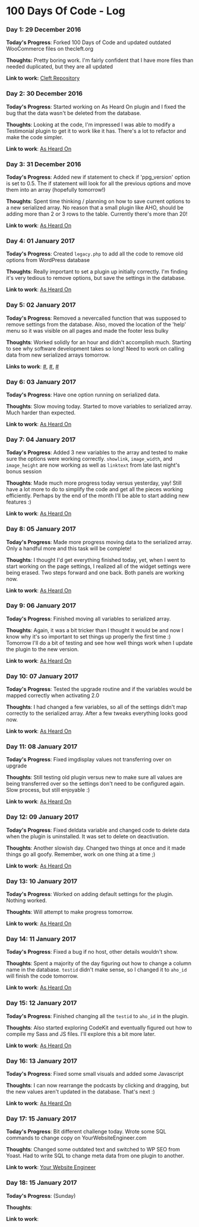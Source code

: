 # 100 Days Of Code - Log

### Day 1: 29 December 2016

**Today's Progress**: Forked 100 Days of Code and updated outdated WooCommerce files on thecleft.org

**Thoughts:** Pretty boring work. I'm fairly confident that I have more files than needed duplicated, but they are all updated

**Link to work:** [Cleft Repository](https://github.com/DustinHartzler/TheCLEFT/commit/2733f569770d2cf39a49ac5677095e0b818585ff)

### Day 2: 30 December 2016

**Today's Progress**: Started working on As Heard On plugin and I fixed the bug that the data wasn't be deleted from the database.

**Thoughts**: Looking at the code, I'm impressed I was able to modify a Testimonial plugin to get it to work like it has. There's a lot to refactor and make the code simpler.

**Link to work**: [As Heard On](https://github.com/DustinHartzler/As-Heard-On/commit/3ae18b85dd2208a690456a1135633c7323017627)

### Day 3: 31 December 2016

**Today's Progress**: Added new if statement to check if 'ppg_version' option is set to 0.5. The if statement will look for all the previous options and move them into an array (hopefully tomorrow!)

**Thoughts**: Spent time thinking / planning on how to save current options to a new serialized array. No reason that a small plugin like AHO, should be adding more than 2 or 3 rows to the table. Currently there's more than 20!

**Link to work**: [As Heard On](https://github.com/DustinHartzler/As-Heard-On/commit/fc5d79d15804e5eec18ae811496422141f820566)

### Day 4: 01 January 2017

**Today's Progress**: Created `legacy.php` to add all the code to remove old options from WordPress database

**Thoughts**: Really important to set a plugin up initially correctly. I'm finding it's very tedious to remove options, but save the settings in the database.

**Link to work**: [As Heard On](https://github.com/DustinHartzler/As-Heard-On/commit/b5514b245aee953ea78651ea72074c86b771157c)

### Day 5: 02 January 2017

**Today's Progress**: Removed a nevercalled function that was supposed to remove settings from the database. Also, moved the location of the 'help' menu so it was visible on all pages and made the footer less bulky

**Thoughts**: Worked solidly for an hour and didn't accomplish much. Starting to see why software development takes so long! Need to work on calling data from new serialized arrays tomorrow.

**Links to work**: [#](https://github.com/DustinHartzler/As-Heard-On/commit/2dbbd5b9c7e513930e9a57927105c7d5c89fe265), [#](https://github.com/DustinHartzler/As-Heard-On/commit/8a0e92a16b32d4e9dc23a3e7681f68505db585c2), [#](https://github.com/DustinHartzler/As-Heard-On/commit/54b90a1da2a637f0ace338c18ff13f21561e49a1)

### Day 6: 03 January 2017

**Today's Progress**: Have one option running on serialized data.

**Thoughts**: Slow moving today. Started to move variables to serialized array. Much harder than expected.

**Link to work**: [As Heard On](https://github.com/DustinHartzler/As-Heard-On/commit/7f2b3f02dd98ddb5b8f6b574aed6ee19726d569d)

### Day 7: 04 January 2017

**Today's Progress**: Added 3 new variables to the array and tested to make sure the options were working correctly. `showlink`, `image_width`, and `image_height` are now working as well as `linktext` from late last night's bonus session

**Thoughts**: Made much more progress today versus yesterday, yay! Still have a lot more to do to simplify the code and get all the pieces working efficiently. Perhaps by the end of the month I'll be able to start adding new features :)

**Link to work**: [As Heard On](https://github.com/DustinHartzler/As-Heard-On/commit/041a1be329512826ce36681ab9ab84f73bb1d81d)

### Day 8: 05 January 2017

**Today's Progress**: Made more progress moving data to the serialized array. Only a handful more and this task will be complete!

**Thoughts**: I thought I'd get everything finished today, yet, when I went to start working on the page settings, I realized all of the widget settings were being erased. Two steps forward and one back. Both panels are working now.

**Link to work**: [As Heard On](https://github.com/DustinHartzler/As-Heard-On/commit/1cf1a50d65f0c69b271cf35ed35aaf06a174ff15)

### Day 9: 06 January 2017

**Today's Progress**: Finished moving all variables to serialized array.

**Thoughts**: Again, it was a bit tricker than I thought it would be and now I know why it's so important to set things up properly the first time :) Tomorrow I'll do a bit of testing and see how well things work when I update the plugin to the new version.

**Link to work**: [As Heard On](https://github.com/DustinHartzler/As-Heard-On/commit/b34215944f1d2b42f492aef36a5df6cd94ecdd5e)

### Day 10: 07 January 2017

**Today's Progress**: Tested the upgrade routine and if the variables would be mapped correctly when activating 2.0

**Thoughts**: I had changed a few variables, so all of the settings didn't map correctly to the serialized array. After a few tweaks everything looks good now.

**Link to work**: [As Heard On](https://github.com/DustinHartzler/As-Heard-On/commit/79e35380d1ca9d7d8797d6d1e06aa8fcff7eb2a1)

### Day 11: 08 January 2017

**Today's Progress**: Fixed imgdisplay values not transferring over on upgrade

**Thoughts**: Still testing old plugin versus new to make sure all values are being transferred over so the settings don't need to be configured again. Slow process, but still enjoyable :)

**Link to work**: [As Heard On](https://github.com/DustinHartzler/As-Heard-On/commit/132c9c53e7d3f330c18fdf31537865e8ed6f9ac5)

### Day 12: 09 January 2017

**Today's Progress**: Fixed deldata variable and changed code to delete data when the plugin is uninstalled. It was set to delete on deactivation.

**Thoughts**: Another slowish day. Changed two things at once and it made things go all goofy. Remember, work on one thing at a time ;)

**Link to work**: [As Heard On](https://github.com/DustinHartzler/As-Heard-On/commit/c2720ade1113724352943af3f6b298c244046feb)

### Day 13: 10 January 2017

**Today's Progress**: Worked on adding default settings for the plugin. Nothing worked.

**Thoughts**: Will attempt to make progress tomorrow.

**Link to work**: [As Heard On](https://github.com/DustinHartzler/As-Heard-On/commit/a13c34d977d60bdd7602c03d816d5e3595c2c765)

### Day 14: 11 January 2017

**Today's Progress**: Fixed a bug if no host, other details wouldn't show.

**Thoughts**: Spent a majority of the day figuring out how to change a column name in the database. `testid` didn't make sense, so I changed it to `aho_id` will finish the code tomorrow.

**Link to work**: [As Heard On](https://github.com/DustinHartzler/As-Heard-On/commit/1681e602ebefa6a5c1b2f98a5acaafa0824d6c22)

### Day 15: 12 January 2017

**Today's Progress**: Finished changing all the `testid` to `aho_id` in the plugin.

**Thoughts**: Also started exploring CodeKit and eventually figured out how to compile my Sass and JS files. I'll explore this a bit more later.

**Link to work**: [As Heard On](https://github.com/DustinHartzler/As-Heard-On/commit/4abb3f1c588507ae35c686582f5456bb67d639a0)

### Day 16: 13 January 2017

**Today's Progress**: Fixed some small visuals and added some Javascript

**Thoughts**: I can now rearrange the podcasts by clicking and dragging, but the new values aren't updated in the database. That's next :)

**Link to work**: [As Heard On](https://github.com/DustinHartzler/As-Heard-On/commit/6653e4367908662f03d45ba56a1d89828515b6b8)

### Day 17: 15 January 2017

**Today's Progress**: Bit different challenge today. Wrote some SQL commands to change copy on YourWebsiteEngineer.com

**Thoughts**: Changed some outdated text and switched to WP SEO from Yoast. Had to write SQL to change meta data from one plugin to another.

**Link to work**: [Your Website Engineer](https://github.com/DustinHartzler/ywe/commit/b9fce5bc935c2af48614e9431d3e3042d5ae1d22)

### Day 18: 15 January 2017

**Today's Progress**: (Sunday)

**Thoughts**: 

**Link to work**:
